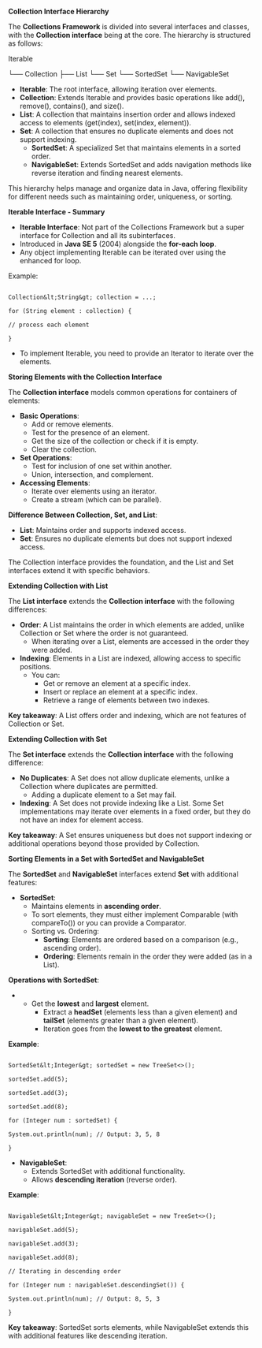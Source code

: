 **Collection Interface Hierarchy**

The **Collections Framework** is divided into several interfaces and classes, with the **Collection interface** being at the core. The hierarchy is structured as follows:

Iterable

└── Collection
  ├── List
    └── Set
      └── SortedSet
      └── NavigableSet

- **Iterable**: The root interface, allowing iteration over elements.
- **Collection**: Extends Iterable and provides basic operations like add(), remove(), contains(), and size().
- **List**: A collection that maintains insertion order and allows indexed access to elements (get(index), set(index, element)).
- **Set**: A collection that ensures no duplicate elements and does not support indexing.
  - **SortedSet**: A specialized Set that maintains elements in a sorted order.
  - **NavigableSet**: Extends SortedSet and adds navigation methods like reverse iteration and finding nearest elements.

This hierarchy helps manage and organize data in Java, offering flexibility for different needs such as maintaining order, uniqueness, or sorting.

**Iterable Interface - Summary**

- **Iterable Interface**: Not part of the Collections Framework but a super interface for Collection and all its subinterfaces.
- Introduced in **Java SE 5** (2004) alongside the **for-each loop**.
- Any object implementing Iterable can be iterated over using the enhanced for loop.

Example:

```

Collection&lt;String&gt; collection = ...;

for (String element : collection) {

// process each element

}

```

- To implement Iterable, you need to provide an Iterator to iterate over the elements.

**Storing Elements with the Collection Interface**

The **Collection interface** models common operations for containers of elements:

- **Basic Operations**:
  - Add or remove elements.
  - Test for the presence of an element.
  - Get the size of the collection or check if it is empty.
  - Clear the collection.
- **Set Operations**:
  - Test for inclusion of one set within another.
  - Union, intersection, and complement.
- **Accessing Elements**:
  - Iterate over elements using an iterator.
  - Create a stream (which can be parallel).

**Difference Between Collection, Set, and List**:

- **List**: Maintains order and supports indexed access.
- **Set**: Ensures no duplicate elements but does not support indexed access.

The Collection interface provides the foundation, and the List and Set interfaces extend it with specific behaviors.

**Extending Collection with List**

The **List interface** extends the **Collection interface** with the following differences:

- **Order**: A List maintains the order in which elements are added, unlike Collection or Set where the order is not guaranteed.
  - When iterating over a List, elements are accessed in the order they were added.
- **Indexing**: Elements in a List are indexed, allowing access to specific positions.
  - You can:
    - Get or remove an element at a specific index.
    - Insert or replace an element at a specific index.
    - Retrieve a range of elements between two indexes.

**Key takeaway**: A List offers order and indexing, which are not features of Collection or Set.

**Extending Collection with Set**

The **Set interface** extends the **Collection interface** with the following difference:

- **No Duplicates**: A Set does not allow duplicate elements, unlike a Collection where duplicates are permitted.
  - Adding a duplicate element to a Set may fail.
- **Indexing**: A Set does not provide indexing like a List. Some Set implementations may iterate over elements in a fixed order, but they do not have an index for element access.

**Key takeaway**: A Set ensures uniqueness but does not support indexing or additional operations beyond those provided by Collection.

**Sorting Elements in a Set with SortedSet and NavigableSet**

The **SortedSet** and **NavigableSet** interfaces extend **Set** with additional features:

- **SortedSet**:
  - Maintains elements in **ascending order**.
  - To sort elements, they must either implement Comparable (with compareTo()) or you can provide a Comparator.
  - Sorting vs. Ordering:
    - **Sorting**: Elements are ordered based on a comparison (e.g., ascending order).
    - **Ordering**: Elements remain in the order they were added (as in a List).

**Operations with SortedSet**:

- - Get the **lowest** and **largest** element.
    - Extract a **headSet** (elements less than a given element) and **tailSet** (elements greater than a given element).
    - Iteration goes from the **lowest to the greatest** element.

**Example**:

```

SortedSet&lt;Integer&gt; sortedSet = new TreeSet<>();

sortedSet.add(5);

sortedSet.add(3);

sortedSet.add(8);

for (Integer num : sortedSet) {

System.out.println(num); // Output: 3, 5, 8

}

```

- **NavigableSet**:
  - Extends SortedSet with additional functionality.
  - Allows **descending iteration** (reverse order).

**Example**:

```

NavigableSet&lt;Integer&gt; navigableSet = new TreeSet<>();

navigableSet.add(5);

navigableSet.add(3);

navigableSet.add(8);

// Iterating in descending order

for (Integer num : navigableSet.descendingSet()) {

System.out.println(num); // Output: 8, 5, 3

}

```

**Key takeaway**: SortedSet sorts elements, while NavigableSet extends this with additional features like descending iteration.

